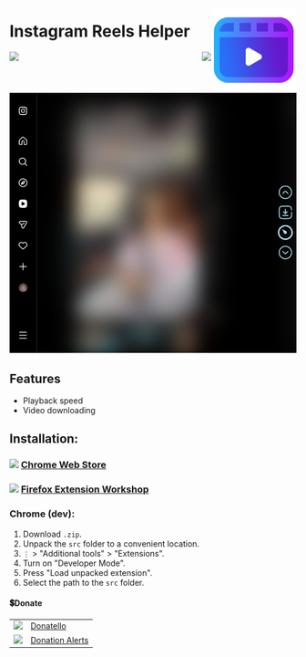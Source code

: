 <img src="github/images/icon.png" height="150" align="right"></img>

# Instagram Reels Helper

<p align="right">
    <img align="left" src="https://shields.io/badge/version-v1.1.0-blue">
    <a href="#donate"><img src="https://shields.io/badge/💲-Support_the_Project-2ea043"></a>
</p>

<img src="github/images/main.png" width="600px"/>

## Features

- Playback speed
- Video downloading

## Installation:

### <img width="18px" src="https://www.svgrepo.com/show/452180/chrome.svg"> [Chrome Web Store](https://chrome.google.com/webstore/detail/ainljmjbmkiophfkobhlpolkmmkeapkd)
### <img width="18px" src="https://www.svgrepo.com/show/452204/firefox.svg"> [Firefox Extension Workshop](https://addons.mozilla.org/addon/reels-helper/)

### Chrome (dev):
  1. Download `.zip`.
  2. Unpack the `src` folder to a convenient location.
  3. `⋮` > "Additional tools" > "Extensions".
  4. Turn on "Developer Mode".
  5. Press "Load unpacked extension".
  6. Select the path to the `src` folder.


#### 💲Donate

<table>
  <tr>
    <td>
       <img width="18px" src="https://www.google.com/s2/favicons?domain=https://donatello.to&sz=256">
    </td>
    <td>
      <a href="https://donatello.to/super_zombi">Donatello</a>
    </td>
  </tr>
  <tr>
    <td>
       <img width="18px" src="https://www.google.com/s2/favicons?domain=https://www.donationalerts.com&sz=256">
    </td>
    <td>
      <a href="https://www.donationalerts.com/r/super_zombi">Donation Alerts</a>
    </td>
  </tr>
</table>
